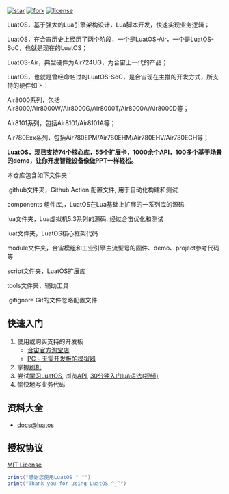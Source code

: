 
[![star](https://gitee.com/openLuat/LuatOS/badge/star.svg?theme=gvp)](https://gitee.com/openLuat/LuatOS/stargazers)
[![fork](https://gitee.com/openLuat/LuatOS/badge/fork.svg?theme=gvp)](https://gitee.com/openLuat/LuatOS/members)
[![license](https://img.shields.io/github/license/openLuat/LuatOS)](/LICENSE)

LuatOS，基于强大的Lua引擎架构设计，Lua脚本开发，快速实现业务逻辑；

LuatOS，在合宙历史上经历了两个阶段，一个是LuatOS-Air，一个是LuatOS-SoC，也就是现在的LuatOS；

LuatOS-Air，典型硬件为Air724UG，为合宙上一代的产品；

LuatOS，也就是曾经命名过的LuatOS-SoC，是合宙现在主推的开发方式，所支持的硬件如下：

Air8000系列，包括Air8000/Air8000W/Air8000G/Air8000T/Air8000A/Air8000D等；

Air8101系列，包括Air8101/Air8101A等；

Air780Exx系列，包括Air780EPM/Air780EHM/Air780EHV/Air780EGH等；

**LuatOS，现已支持74个核心库，55个扩展卡，1000余个API，100多个基于场景的demo，让你开发智能设备像做PPT一样轻松。**

本仓库包含如下文件夹：

.github文件夹，Github Action 配置文件, 用于自动化构建和测试

components 组件库,，LuatOS在Lua基础上扩展的一系列库的源码

lua文件夹，Lua虚拟机5.3系列的源码, 经过合宙优化和测试

luat文件夹，LuatOS核心框架代码

module文件夹，合宙模组和工业引擎主流型号的固件、demo、project参考代码等

script文件夹，LuatOS扩展库

tools文件夹，辅助工具

.gitignore Git的文件忽略配置文件


## 快速入门

1. 使用或购买支持的开发板
    * [合宙官方淘宝店](https://luat.taobao.com)
    * [PC - 无需开发板的模拟器](https://gitee.com/openLuat/luatos-soc-pc)
2. 掌握[刷机](https://docs.openluat.com/air780epm/common/Luatools/)
3. 尝试[学习LuatOS](https://docs.openluat.com/osapi/luatos_framework/), 浏览[API](https://docs.openluat.com/osapi/), [30分钟入门lua语法(视频)](https://docs.openluat.com/air780epm/product/video/)
4. 愉快地写业务代码

## 资料大全

* [docs@luatos](https://docs.openluat.com/osapi/luatos_framework/)

## 授权协议

[MIT License](LICENSE)

```lua
print("感谢您使用LuatOS ^_^")
print("Thank you for using LuatOS ^_^")
```
